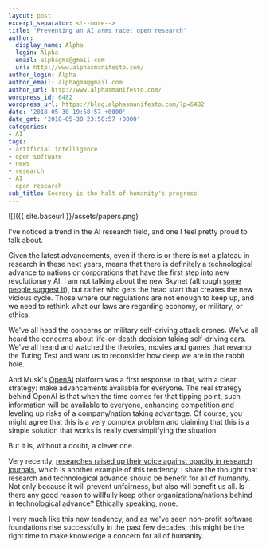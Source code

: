 ```yaml
---
layout: post
excerpt_separator: <!--more-->
title: 'Preventing an AI arms race: open research'
author:
  display_name: Alpha
  login: Alpha
  email: alphagma@gmail.com
  url: http://www.alphasmanifesto.com/
author_login: Alpha
author_email: alphagma@gmail.com
author_url: http://www.alphasmanifesto.com/
wordpress_id: 6482
wordpress_url: https://blog.alphasmanifesto.com/?p=6482
date: '2018-05-30 19:58:57 +0000'
date_gmt: '2018-05-30 23:58:57 +0000'
categories:
- AI
tags:
- artificial intelligence
- open software
- news
- research
- AI
- open research
sub_title: Secrecy is the halt of humanity's progress
---
```


![]({{ site.baseurl }}/assets/papers.png)

I've noticed a trend in the AI research field, and one I feel pretty proud to talk about.

<!--more-->

Given the latest advancements, even if there is or there is not a plateau in research in these next years, means that there is definitely a technological advance to nations or corporations that have the first step into new revolutionary AI. I am not talking about the new Skynet (although [some people suggest it](https://www.ted.com/talks/zeynep_tufekci_we_re_building_a_dystopia_just_to_make_people_click_on_ads)), but rather who gets the head start that creates the new vicious cycle. Those where our regulations are not enough to keep up, and we need to rethink what our laws are regarding economy, or military, or ethics.

We've all head the concerns on military self-driving attack drones. We've all heard the concerns about life-or-death decision taking self-driving cars. We've all heard and watched the theories, movies and games that revamp the Turing Test and want us to reconsider how deep we are in the rabbit hole.

And Musk's [OpenAI](https://openai.com/) platform was a first response to that, with a clear strategy: make advancements available for everyone. The real strategy behind OpenAI is that when the time comes for that tipping point, such information will be available to everyone, enhancing competition and leveling up risks of a company/nation taking advantage. Of course, you might agree that this is a very complex problem and claiming that this is a simple solution that works is really oversimplifying the situation.

But it is, without a doubt, a clever one.

Very recently, [researches raised up their voice against opacity in research journals](https://www.artificialintelligence-news.com/2018/05/02/ai-researchers-boycott-science-journal/), which is another example of this tendency. I share the thought that research and technological advance should be benefit for all of humanity. Not only because it will prevent unfairness, but also will benefit us all. Is there any good reason to willfully keep other organizations/nations behind in technological advance? Ethically speaking, none.

I very much like this new tendency, and as we've seen non-profit software foundations rise successfully in the past few decades, this might be the right time to make knowledge a concern for all of humanity.
